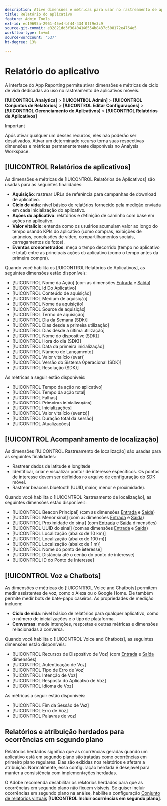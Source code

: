 ```yaml
---
description: Ative dimensões e métricas para usar no rastreamento de aplicativos móveis.
title: Relatório do aplicativo
feature: Admin Tools
exl-id: ec19695a-2961-45e4-bf44-434f0ff9e3c9
source-git-commit: e32821dd3f30404166554b8437c508172e4764e5
workflow-type: tm+mt
source-wordcount: '537'
ht-degree: 13%

---
```


# Relatório do aplicativo

A interface do App Reporting permite ativar dimensões e métricas de ciclo de vida dedicadas ao uso no rastreamento de aplicativos móveis.

**[!UICONTROL Analytics]** > **[!UICONTROL Admin]** > **[!UICONTROL Conjuntos de Relatórios]** > **[!UICONTROL Editar Configurações]** > **[!UICONTROL Gerenciamento de Aplicativos]** > **[!UICONTROL Relatórios de Aplicativos]**

>[!IMPORTANT]
>
>Após ativar qualquer um desses recursos, eles não poderão ser desativados. Ativar um determinado recurso torna suas respectivas dimensões e métricas permanentemente disponíveis no Analysis Workspace.

## [!UICONTROL Relatórios de aplicativos]

As dimensões e métricas de [!UICONTROL Relatórios de Aplicativos] são usadas para as seguintes finalidades:

* **Aquisição**: rastrear URLs de referência para campanhas de download de aplicativo.
* **Ciclo de vida**: nível básico de relatórios fornecido pela medição enviada em cada inicialização do aplicativo.
* **Ações do aplicativo**: relatórios e definição de caminho com base em ações no aplicativo.
* **Valor vitalício**: entenda como os usuários acumulam valor ao longo do tempo usando KPIs do aplicativo (como compras, exibições de anúncios, conclusões de vídeo, compartilhamentos sociais, carregamentos de fotos).
* **Eventos cronometrados**: meça o tempo decorrido (tempo no aplicativo e total) entre as principais ações do aplicativo (como o tempo antes da primeira compra).

Quando você habilita os [!UICONTROL Relatórios de Aplicativos], as seguintes dimensões estão disponíveis:

* [!UICONTROL Nome da Ação] (com as dimensões [Entrada](/help/components/dimensions/entry-dimensions.md) e [Saída](/help/components/dimensions/exit-dimensions.md))
* [!UICONTROL Id Do Aplicativo]
* [!UICONTROL Conteúdo de aquisição]
* [!UICONTROL Medium de aquisição]
* [!UICONTROL Nome da aquisição]
* [!UICONTROL Source de aquisição]
* [!UICONTROL Termo de aquisição]
* [!UICONTROL Dia da Semana (SDK)]
* [!UICONTROL Dias desde a primeira utilização]
* [!UICONTROL Dias desde a última utilização]
* [!UICONTROL Nome do dispositivo (SDK)]
* [!UICONTROL Hora do dia (SDK)]
* [!UICONTROL Data da primeira inicialização]
* [!UICONTROL Número de Lançamento]
* [!UICONTROL Valor vitalício (evar)]
* [!UICONTROL Versão do Sistema Operacional (SDK)]
* [!UICONTROL Resolução (SDK)]

As métricas a seguir estão disponíveis:

* [!UICONTROL Tempo da ação no aplicativo]
* [!UICONTROL Tempo da ação total]
* [!UICONTROL Falhas]
* [!UICONTROL Primeiras inicializações]
* [!UICONTROL Inicializações]
* [!UICONTROL Valor vitalício (evento)]
* [!UICONTROL Duração total da sessão]
* [!UICONTROL Atualizações]

## [!UICONTROL Acompanhamento de localização]

As dimensões [!UICONTROL Rastreamento de localização] são usadas para as seguintes finalidades:

* Rastrear dados de latitude e longitude
* Identificar, criar e visualizar pontos de interesse específicos. Os pontos de interesse devem ser definidos no arquivo de configuração do SDK móvel.
* Rastrear beacons bluetooth (UUID, maior, menor e proximidade).

Quando você habilita o [!UICONTROL Rastreamento de localização], as seguintes dimensões estão disponíveis:

* [!UICONTROL Beacon Principal] (com as dimensões [Entrada](/help/components/dimensions/entry-dimensions.md) e [Saída](/help/components/dimensions/exit-dimensions.md))
* [!UICONTROL Menor sinal] (com as dimensões [Entrada](/help/components/dimensions/entry-dimensions.md) e [Saída](/help/components/dimensions/exit-dimensions.md))
* [!UICONTROL Proximidade do sinal] (com [Entrada](/help/components/dimensions/entry-dimensions.md) e [Saída](/help/components/dimensions/exit-dimensions.md) dimensões)
* [!UICONTROL UUID do sinal] (com as dimensões [Entrada](/help/components/dimensions/entry-dimensions.md) e [Saída](/help/components/dimensions/exit-dimensions.md))
* [!UICONTROL Localização (abaixo de 10 km)]
* [!UICONTROL Localização (abaixo de 100 m)]
* [!UICONTROL Localização (abaixo de 1 m)]
* [!UICONTROL Nome do ponto de interesse]
* [!UICONTROL Distância até o centro do ponto de interesse]
* [!UICONTROL ID do Ponto de Interesse]

## [!UICONTROL Voz e Chatbots]

As dimensões e métricas do [!UICONTROL Voice and Chatbots] permitem medir assistentes de voz, como o Alexa ou o Google Home. Ele também permite medir bots de bate-papo caseiros. As propriedades de medição incluem:

* **Ciclo de vida**: nível básico de relatórios para qualquer aplicativo, como o número de inicializações e o tipo de plataforma.
* **Conversas**: mede intenções, respostas e outras métricas e dimensões relacionadas à conversa.

Quando você habilita o [!UICONTROL Voice and Chatbots], as seguintes dimensões estão disponíveis:

* [!UICONTROL Recursos de Dispositivo de Voz] (com [Entrada](/help/components/dimensions/entry-dimensions.md) e [Saída](/help/components/dimensions/exit-dimensions.md) dimensões)
* [!UICONTROL Autenticação de Voz]
* [!UICONTROL Tipo de Erro de Voz]
* [!UICONTROL Intenção de Voz]
* [!UICONTROL Resposta do Aplicativo de Voz]
* [!UICONTROL Idioma de Voz]

As métricas a seguir estão disponíveis:

* [!UICONTROL Fim da Sessão de Voz]
* [!UICONTROL Erro de Voz]
* [!UICONTROL Palavras de voz]

## Relatórios e atribuição herdados para ocorrências em segundo plano

Relatórios herdados significa que as ocorrências geradas quando um aplicativo está em segundo plano são tratadas como ocorrências em primeiro plano regulares. Elas são exibidas nos relatórios e afetam a atribuição. Normalmente, essa configuração herdada é desejável para manter a consistência com implementações herdadas.

O Adobe recomenda desabilitar os relatórios herdados para que as ocorrências em segundo plano não fiquem visíveis. Se quiser incluir ocorrências em segundo plano na análise, habilite a configuração [Conjunto de relatórios virtuais](/help/components/vrs/vrs-about.md) **[!UICONTROL Incluir ocorrências em segundo plano]**.
